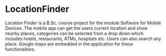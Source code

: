 # LocationFinder

Location Finder is a B.Sc. course project for the module Software for Mobile Devices.
The mobile app can get the users current location and show nearby places, categories can be selected from a drop down which includes hotels, restaurants, ATMs, hospitals etc. Users can also search any place. Google maps are embedded in the application for these functionalities. 
